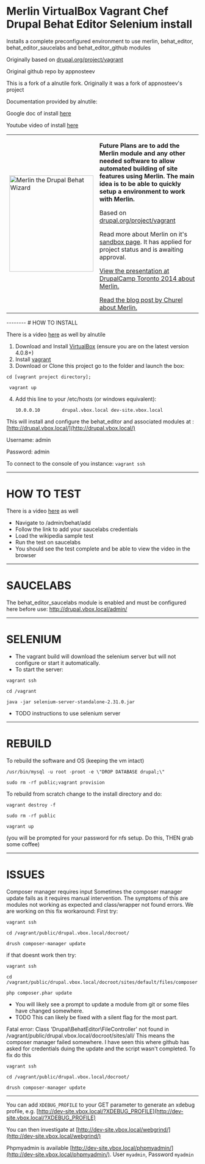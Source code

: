 # Merlin VirtualBox Vagrant Chef Drupal Behat Editor Selenium install
Installs a complete preconfigured environment to use merlin, behat_editor, behat_editor_saucelabs and behat_editor_github modules

Originally based on [drupal.org/project/vagrant](http://drupal.org/project/vagrant/)

Original github repo by appnosteev

This is a fork of a alnutile fork. Originally it was a fork of appnosteev's project

Documentation provided by alnutile:

Google doc of install [here](https://docs.google.com/document/d/1AsLmknwkSv5nheziaf6xlSPDxTHy1WbCWKvVw2IP5WU/pub)

Youtube video of install [here](https://www.youtube.com/watch?v=PFRnudS_AVI&feature=youtu.be)

<table><tr><td width="220">
<img src="https://www.drupal.org/files/styles/grid-3/public/project-images/merlin.png" width="220" height="252" alt="Merlin the Drupal Behat Wizard"></td>

<td><p><b>Future Plans are to add the Merlin module and any other needed software to allow automated building of site features using Merlin. The main idea is to be able to quickly setup a environment to work with Merlin.</b></p>

Based on [drupal.org/project/vagrant](http://drupal.org/project/vagrant/)

<p>Read more about Merlin on it's <a href="https://www.drupal.org/sandbox/churel/2160815">sandbox page</a>. It has applied for project status and is awaiting approval.</p>
<p><a href="https://www.youtube.com/watch?v=EyINJdXY35Y">View the presentation at DrupalCamp Toronto 2014 about Merlin.</a></p>
<a href="http://therefore.ca/blog/birth-merlin">Read the blog post by Churel about Merlin.</a> 
</td></tr></table>
--------
# HOW TO INSTALL

There is a video [here](http://youtu.be/PFRnudS_AVI)  as well by alnutile

1. Download and Install [VirtualBox](http://www.virtualbox.org/) (ensure you are on the latest version 4.0.8+)
2. Install [vagrant](http://vagrantup.com/v1/docs/getting-started/index.html)
3. Download or Clone this project go to the folder and launch the box:

```cd [vagrant project directory];```

``` vagrant up```

4. Add this line to your /etc/hosts (or windows equivalent):

    ```10.0.0.10        drupal.vbox.local dev-site.vbox.local```
    
This will install and configure the behat_editor and associated modules at : [http://drupal.vbox.local/](http://drupal.vbox.local/)

Username: admin

Password: admin

To connect to the console of you instance: ```vagrant ssh```
    
--------
# HOW TO TEST

There is a video [here](http://youtu.be/PFRnudS_AVI)  as well

* Navigate to /admin/behat/add
* Follow the link to add your saucelabs credentials 
* Load the wikipedia sample test 
* Run the test on saucelabs
* You should see the test complete and be able to view the video in the browser

--------
# SAUCELABS

The behat_editor_saucelabs module is enabled and must be configured here before use:
http://drupal.vbox.local/admin/

--------
# SELENIUM

* The vagrant build will download the selenium server but will not configure or start it automatically. 
* To start the server:

```vagrant ssh```

```cd /vagrant```

```java -jar selenium-server-standalone-2.31.0.jar```

* TODO instructions to use selenium server
    
--------
# REBUILD
To rebuild the software and OS (keeping the vm intact)

```/usr/bin/mysql -u root -proot -e \"DROP DATABASE drupal;\"```

```sudo rm -rf public;vagrant provision```

To rebuild from scratch change to the install directory and do:

```vagrant destroy -f```

```sudo rm -rf public```

```vagrant up```

(you will be prompted for your password for nfs setup. Do this, THEN grab some coffee)

--------
# ISSUES

Composer manager requires input
Sometimes the composer manager update fails as it requires manual intervention.  The symptoms of this are modules not working as expected and class/wrapper not found errors. We are working on this fix workaround:
First try:

```vagrant ssh```

```cd /vagrant/public/drupal.vbox.local/docroot/```

```drush composer-manager update```

 if that doesnt work then try:

```vagrant ssh```

```cd /vagrant/public/drupal.vbox.local/docroot/sites/default/files/composer```

```php composer.phar update```

* You will likely see a prompt to update a module from git or some files have changed somewhere.
* TODO This can likely be fixed with a silent flag for the most part. 

Fatal error: Class 'Drupal\BehatEditor\FileController' not found in /vagrant/public/drupal.vbox.local/docroot/sites/all/
This means the composer manager failed somewhere.  I have seen this where github has asked for credentials duing the update and the script wasn't completed. To fix do this

```vagrant ssh```

```cd /vagrant/public/drupal.vbox.local/docroot/```

```drush composer-manager update``` 

--------

You can add ```XDEBUG_PROFILE``` to your GET parameter to generate an xdebug profile, e.g. [http://dev-site.vbox.local/?XDEBUG_PROFILE](http://dev-site.vbox.local/?XDEBUG_PROFILE)

You can then investigate at [http://dev-site.vbox.local/webgrind/](http://dev-site.vbox.local/webgrind/)

Phpmyadmin is available [http://dev-site.vbox.local/phpmyadmin/](http://dev-site.vbox.local/phpmyadmin/). User ```myadmin```, Password ```myadmin```
